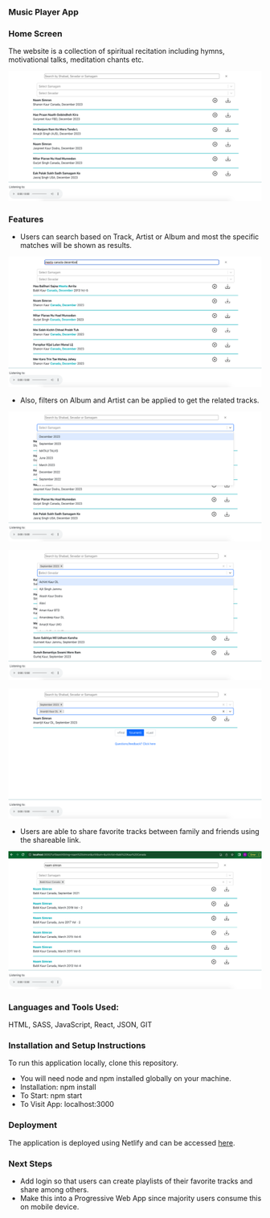 ### Music Player App

### Home Screen

The website is a collection of spiritual recitation including hymns, motivational talks, meditation chants etc.

![home](https://github.com/isupreetk/brahm-bunga-dodra-kirtan/blob/develop/src/assets/screenshots/home.png?raw=true)

<!-- <img src="https://github.com/isupreetk/brahm-bunga-dodra-kirtan/blob/main/src/assets/screenshots/home.png?raw=true" alt="home screen" > -->

### Features

- Users can search based on Track, Artist or Album and most the specific matches will be shown as results.

![search output](https://github.com/isupreetk/brahm-bunga-dodra-kirtan/blob/develop/src/assets/screenshots/search-result.png?raw=true)

- Also, filters on Album and Artist can be applied to get the related tracks.

![album filter](https://github.com/isupreetk/brahm-bunga-dodra-kirtan/blob/develop/src/assets/screenshots/album-filter.png?raw=true)

![artist filter](https://github.com/isupreetk/brahm-bunga-dodra-kirtan/blob/develop/src/assets/screenshots/artist-filter.png?raw=true)

![filtered result](https://github.com/isupreetk/brahm-bunga-dodra-kirtan/blob/develop/src/assets/screenshots/filtered-result.png?raw=true)

- Users are able to share favorite tracks between family and friends using the shareable link.

![shareable url link](https://github.com/isupreetk/brahm-bunga-dodra-kirtan/blob/develop/src/assets/screenshots/shareable-url.png?raw=true)

### Languages and Tools Used:

HTML, SASS, JavaScript, React, JSON, GIT

### Installation and Setup Instructions

To run this application locally, clone this repository.

- You will need node and npm installed globally on your machine.
- Installation: npm install
- To Start: npm start
- To Visit App: localhost:3000

### Deployment

The application is deployed using Netlify and can be accessed [here](https://preprod13kirtan.netlify.app/).

### Next Steps

- Add login so that users can create playlists of their favorite tracks and share among others.
- Make this into a Progressive Web App since majority users consume this on mobile device.

